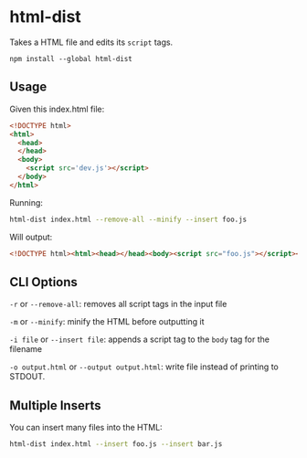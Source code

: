 # html-dist

Takes a HTML file and edits its `script` tags.

```
npm install --global html-dist
```

## Usage

Given this index.html file:

```html
<!DOCTYPE html>
<html>
  <head>
  </head>
  <body>
    <script src='dev.js'></script>
  </body>
</html>
```

Running:

```sh
html-dist index.html --remove-all --minify --insert foo.js
```

Will output:

```html
<!DOCTYPE html><html><head></head><body><script src="foo.js"></script></body></html>
```

## CLI Options

`-r` or `--remove-all`: removes all script tags in the input file

`-m` or `--minify`: minify the HTML before outputting it

`-i file` or `--insert file`: appends a script tag to the `body` tag for the filename

`-o output.html` or `--output output.html`: write file instead of printing to STDOUT.

## Multiple Inserts

You can insert many files into the HTML:

```sh
html-dist index.html --insert foo.js --insert bar.js
```




